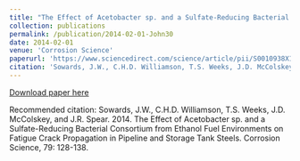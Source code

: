 ```yaml
---
title: "The Effect of Acetobacter sp. and a Sulfate-Reducing Bacterial Consortium from Ethanol Fuel Environments on Fatigue Crack Propagation in Pipeline and Storage Tank Steels"
collection: publications
permalink: /publication/2014-02-01-John30
date: 2014-02-01
venue: 'Corrosion Science'
paperurl: 'https://www.sciencedirect.com/science/article/pii/S0010938X13004666'
citation: 'Sowards, J.W., C.H.D. Williamson, T.S. Weeks, J.D. McColskey, and J.R. Spear.  2014.  The Effect of Acetobacter sp. and a Sulfate-Reducing Bacterial Consortium from Ethanol Fuel Environments on Fatigue Crack Propagation in Pipeline and Storage Tank Steels.  Corrosion Science, 79: 128-138.'
---
```


<a href='https://www.sciencedirect.com/science/article/pii/S0010938X13004666'>Download paper here</a>

Recommended citation: Sowards, J.W., C.H.D. Williamson, T.S. Weeks, J.D. McColskey, and J.R. Spear.  2014.  The Effect of Acetobacter sp. and a Sulfate-Reducing Bacterial Consortium from Ethanol Fuel Environments on Fatigue Crack Propagation in Pipeline and Storage Tank Steels.  Corrosion Science, 79: 128-138.